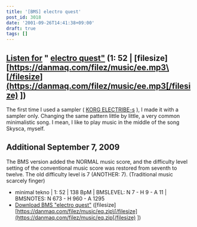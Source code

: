 ```yaml
---
title: '[BMS] electro quest'
post_id: 3018
date: '2001-09-26T14:41:38+09:00'
draft: true
tags: []
---
```


## [Listen for](https://danmaq.com/filez/music/ee.mp3) " [electro quest"](https://danmaq.com/filez/music/ee.mp3) (1: 52 | \[filesize\] [https://danmaq.com/filez/music/ee.mp3\[/filesize](https://danmaq.com/filez/music/ee.mp3[/filesize) \])

The first time I used a sampler ( [KORG ELECTRIBE-s](https://danmaq.com/electribe-s) ), I made it with a sampler only. Changing the same pattern little by little, a very common minimalistic song. I mean, I like to play music in the middle of the song Skysca, myself.

## Additional September 7, 2009

The BMS version added the NORMAL music score, and the difficulty level setting of the conventional music score was restored from seventh to twelve. The old difficulty level is 7 (ANOTHER: 7). (Traditional music scarcely finger)

*   minimal tekno | 1: 52 | 138 BpM | BMSLEVEL: N 7 - H 9 - A 11 | BMSNOTES: N 673 - H 960 - A 1295
*   [Download BMS "electro quest"](https://danmaq.com/filez/music/eq.zip) (\[filesize\] [https://danmaq.com/filez/music/eq.zip\[/filesize](https://danmaq.com/filez/music/eq.zip[/filesize) \])
